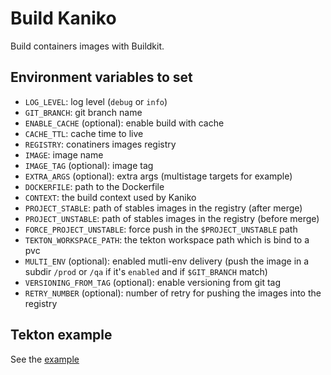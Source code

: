 
# Build Kaniko

Build containers images with Buildkit.

## Environment variables to set

* `LOG_LEVEL`: log level (`debug` or `info`)
* `GIT_BRANCH`: git branch name
* `ENABLE_CACHE` (optional): enable build with cache
* `CACHE_TTL`: cache time to live
* `REGISTRY`: conatiners images registry
* `IMAGE`: image name
* `IMAGE_TAG` (optional): image tag
* `EXTRA_ARGS` (optional): extra args (multistage targets for example)
* `DOCKERFILE`: path to the Dockerfile
* `CONTEXT`: the build context used by Kaniko
* `PROJECT_STABLE`: path of stables images in the registry (after merge)
* `PROJECT_UNSTABLE`: path of stables images in the registry (before merge)
* `FORCE_PROJECT_UNSTABLE`: force push in the `$PROJECT_UNSTABLE` path
* `TEKTON_WORKSPACE_PATH`: the tekton workspace path which is bind to a pvc
* `MULTI_ENV` (optional): enabled mutli-env delivery (push the image in a subdir `/prod` or `/qa` if it's `enabled` and if `$GIT_BRANCH` match)
* `VERSIONING_FROM_TAG` (optional): enable versioning from git tag
* `RETRY_NUMBER` (optional): number of retry for pushing the images into the registry

## Tekton example

See the [example](./build-container-image.yaml)
